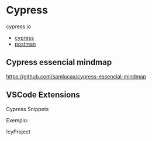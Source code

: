 # Cypress

cypress.io

- [cypress](cypress.md)
- [postman](postman.md)

## Cypress essencial mindmap

https://github.com/samlucax/cypress-essencial-mindmap

## VSCode Extensions

Cypress Snippets

Exemplo:

!cyProject

